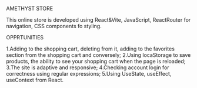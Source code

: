 AMETHYST STORE

This online store is developed using React&Vite, JavaScript, ReactRouter for navigation, CSS components fo styling.

OPPRTUNITIES

1.Adding to the shopping cart, deleting from it, adding to the favorites section from the shopping cart and conversely;
2.Using locaStorage to save products, the ability to see your shopping cart when the page is reloaded;
3.The site is adaptive and responsive;
4.Checking account login for correctness using regular expressions;
5.Using UseState, useEffect, useContext from React.
